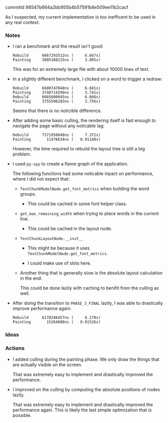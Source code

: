 commitid 98547b664a2bb955b4b57591b8e509ee11b2cacf

As I suspected, my current implementation is too inefficent to be used in any real context.

### Notes

-   I ran a benchmark and the result isn't good:

    ```none
    Rebuild      6667293512ns (     6.667s)
    Painting     3805168215ns (     3.805s)
    ```

    This was for an extremely large file with about 10000 lines of text.

-   In a slightly different benchmark, I clicked on a word to trigger a redraw:

    ```none
    Rebuild      6680747048ns (     6.681s)
    Painting     3740714299ns (     3.741s)
    Rebuild      6665600045ns (     6.666s)
    Painting     3755506283ns (     3.756s)
    ```

    Seems that there is no noticible difference.

-   After adding some basic culling, the rendering itself is fast enough to navigate the page without any noticable lag:

    ```none
    Rebuild      7371958048ns (     7.372s)
    Painting       11476634ns (   0.01148s)
    ```

    However, the time required to rebuild the layout tree is still a big problem.

-   I used `py-spy` to create a flame graph of the application.

    The following functions had some noticable inpact on performance, where I did not expect that:

    -   `TextChunkModelNode.get_font_metrics` when building the word groups.

        -   This could be cached in some font helper class.

    -   `get_max_remaining_width` when trying to place words in the current line.

        -   This could be cached in the layout node.

    -   `TextChunkLayoutNode.__init__`

        -   This might be because it uses `TextChunkModelNode.get_font_metrics`.

        -   I could make use of slots here.

    -   Another thing that is generally slow is the absolute layout calculation in the end.

        This could be done lazily with caching to benifit from the culling as well.

-   After doing the transition to `PHASE_3_FINAL` lazily, I was able to drastically improve performance again:

    ```none
    Rebuild      6178246457ns (     6.178s)
    Painting       15264888ns (   0.01526s)
    ```

### Ideas

### Actions

-   I added culling during the painting phase.
    We only draw the things that are actually visible on the screen.

    That was extremely easy to implement and drastically improved the performance.

-   I improved on the culling by computing the absolute positions of nodes lazily.

    That was extremely easy to implement and drastically improved the performance again.
    This is likely the last simple optimization that is possible.
